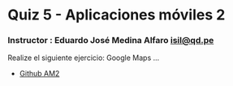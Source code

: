 # Quiz 5 - Aplicaciones móviles 2

### Instructor : Eduardo José Medina Alfaro isil@qd.pe


Realize el siguiente ejercicio:
Google Maps ...

 * [Github AM2](https://github.com/ISILAndroid/am2_group2015_1)

